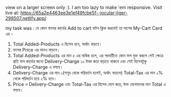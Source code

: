 view on a larger screen only :). I am too lazy to make 'em responsive.
Visit live at: https://65a2e4463ee3e1ef49fcbe5f--jocular-liger-298507.netlify.app/


my task was :
যে কোন ফলের কার্ডের Add to cart বাটন ক্লিক করলেই তা পাশের My-Cart Card এর -
1. Total Added-Products এ হিসেব হবে, অর্থাৎ বাড়বে।
2. ফলের Price এর মানও বাড়বে।
3. Total Added-Products এর মান ৫ এর অধিক হলে, এর পরবর্তীতে কোন ফল যুক্ত করলে সেই
ক্ষেত্রে প্রতি ফল কার্ডের জন্যে Delivery-Charge ১০ টাকা করে বাড়তে থাকবে এবং সেই হিসেবটুকু
Delivery-Charge এ বসবে।
4. Delivery-Charge এর মান ০(শনূ্য থেকে পরিবর্তন হলেই, অর্থাৎ বাড়লে) Total-Tax এর মান
০% থেকে পরিবর্তন হয়ে ২% হবে।
5. Price ও Delivery-Charge এবং Total-Tax এর হিসেব যোগ করে, উক্ত যোগফলের মান
Total এ বসবে।
